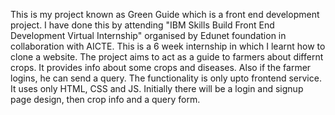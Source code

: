 This is my project known as Green Guide which is a front end development project.
I have done this by attending "IBM Skills Build Front End Development Virtual Internship" organised by Edunet foundation in collaboration with AICTE.
This is a 6 week internship in which I learnt how to clone a website.
The project aims to act as a guide to farmers about differnt crops.
It provides info about some crops and diseases.
Also if the farmer logins, he can send a query.
The functionality is only upto frontend service.
It uses only HTML, CSS and JS.
Initially there will be a login and signup page design, then crop info and a query form.

